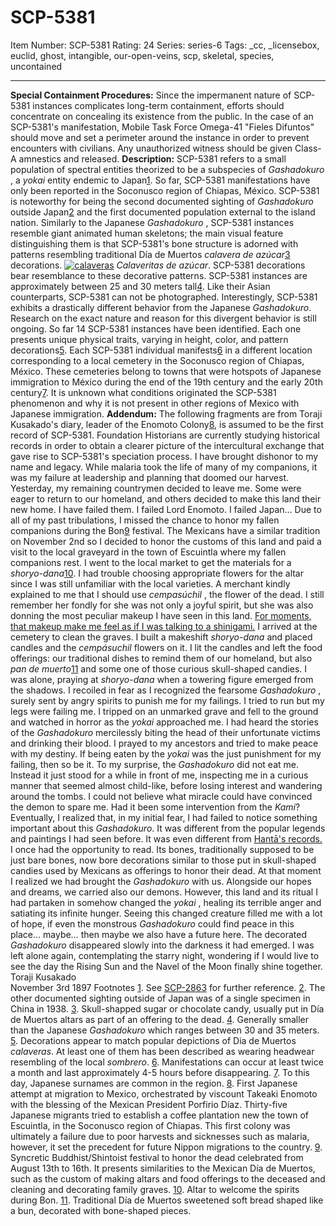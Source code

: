 # SCP-5381
Item Number: SCP-5381
Rating: 24
Series: series-6
Tags: _cc, _licensebox, euclid, ghost, intangible, our-open-veins, scp, skeletal, species, uncontained

---

**Special Containment Procedures:** Since the impermanent nature of SCP-5381 instances complicates long-term containment, efforts should concentrate on concealing its existence from the public. In the case of an SCP-5381's manifestation, Mobile Task Force Omega-41 "Fieles Difuntos" should move and set a perimeter around the instance in order to prevent encounters with civilians. Any unauthorized witness should be given Class-A amnestics and released.
**Description:** SCP-5381 refers to a small population of spectral entities theorized to be a subspecies of _Gashadokuro_ , a _yokai_ entity endemic to Japan[1](javascript:;). So far, SCP-5381 manifestations have only been reported in the Soconusco region of Chiapas, México. SCP-5381 is noteworthy for being the second documented sighting of _Gashadokuro_ outside Japan[2](javascript:;) and the first documented population external to the island nation.
Similarly to the Japanese _Gashadokuro_ , SCP-5381 instances resemble giant animated human skeletons; the main visual feature distinguishing them is that SCP-5381's bone structure is adorned with patterns resembling traditional Día de Muertos _calavera de azúcar_[3](javascript:;) decorations.
[![calaveras](https://scp-wiki.wdfiles.com/local--resized-images/scp-5381/calaveras/medium.jpg)](https://scp-wiki.wdfiles.com/local--files/scp-5381/calaveras)
_Calaveritas de azúcar_. SCP-5381 decorations bear resemblance to these decorative patterns.
SCP-5381 instances are approximately between 25 and 30 meters tall[4](javascript:;). Like their Asian counterparts, SCP-5381 can not be photographed. Interestingly, SCP-5381 exhibits a drastically different behavior from the Japanese _Gashadokuro_. Research on the exact nature and reason for this divergent behavior is still ongoing.
So far 14 SCP-5381 instances have been identified. Each one presents unique physical traits, varying in height, color, and pattern decorations[5](javascript:;). Each SCP-5381 individual manifests[6](javascript:;) in a different location corresponding to a local cemetery in the Soconusco region of Chiapas, México. These cemeteries belong to towns that were hotspots of Japanese immigration to México during the end of the 19th century and the early 20th century[7](javascript:;). It is unknown what conditions originated the SCP-5381 phenomenon and why it is not present in other regions of Mexico with Japanese immigration.
**Addendum:** The following fragments are from Toraji Kusakado's diary, leader of the Enomoto Colony[8](javascript:;), is assumed to be the first record of SCP-5381. Foundation Historians are currently studying historical records in order to obtain a clearer picture of the intercultural exchange that gave rise to SCP-5381's speciation process.
I have brought dishonor to my name and legacy. While malaria took the life of many of my companions, it was my failure at leadership and planning that doomed our harvest. Yesterday, my remaining countrymen decided to leave me. Some were eager to return to our homeland, and others decided to make this land their new home. I have failed them. I failed Lord Enomoto. I failed Japan…
Due to all of my past tribulations, I missed the chance to honor my fallen companions during the Bon[9](javascript:;) festival. The Mexicans have a similar tradition on November 2nd so I decided to honor the customs of this land and paid a visit to the local graveyard in the town of Escuintla where my fallen companions rest.
I went to the local market to get the materials for a _shoryo-dana_[10](javascript:;). I had trouble choosing appropriate flowers for the altar since I was still unfamiliar with the local varieties. A merchant kindly explained to me that I should use _cempasúchil_ , the flower of the dead. I still remember her fondly for she was not only a joyful spirit, but she was also donning the most peculiar makeup I have seen in this land. [For moments, that makeup make me feel as if I was talking to a shinigami.](http://www.scp-wiki.net/scp-6755)
I arrived at the cemetery to clean the graves. I built a makeshift _shoryo-dana_ and placed candles and the _cempásuchil_ flowers on it. I lit the candles and left the food offerings: our traditional dishes to remind them of our homeland, but also _pan de muerto_[11](javascript:;) and some one of those curious skull-shaped candies.
I was alone, praying at _shoryo-dana_ when a towering figure emerged from the shadows. I recoiled in fear as I recognized the fearsome _Gashadokuro_ , surely sent by angry spirits to punish me for my failings. I tried to run but my legs were failing me. I tripped on an unmarked grave and fell to the ground and watched in horror as the _yokai_ approached me. I had heard the stories of the _Gashadokuro_ mercilessly biting the head of their unfortunate victims and drinking their blood. I prayed to my ancestors and tried to make peace with my destiny. If being eaten by the _yokai_ was the just punishment for my failing, then so be it.
To my surprise, the _Gashadokuro_ did not eat me. Instead it just stood for a while in front of me, inspecting me in a curious manner that seemed almost child-like, before losing interest and wandering around the tombs. I could not believe what miracle could have convinced the demon to spare me. Had it been some intervention from the _Kami_?
Eventually, I realized that, in my initial fear, I had failed to notice something important about this _Gashadokuro_. It was different from the popular legends and paintings I had seen before. It was even different from [Hantā's records.](http://www.scp-wiki.net/scp-6932) I once had the opportunity to read. Its bones, traditionally supposed to be just bare bones, now bore decorations similar to those put in skull-shaped candies used by Mexicans as offerings to honor their dead. At that moment I realized we had brought the _Gashadokuro_ with us. Alongside our hopes and dreams, we carried also our demons. However, this land and its ritual I had partaken in somehow changed the _yokai_ , healing its terrible anger and satiating its infinite hunger.
Seeing this changed creature filled me with a lot of hope, if even the monstrous _Gashadokuro_ could find peace in this place… maybe… then maybe we also have a future here. The decorated _Gashadokuro_ disappeared slowly into the darkness it had emerged. I was left alone again, contemplating the starry night, wondering if I would live to see the day the Rising Sun and the Navel of the Moon finally shine together.
Toraji Kusakado  
November 3rd 1897
Footnotes
[1](javascript:;). See [SCP-2863](/scp-2863) for further reference.
[2](javascript:;). The other documented sighting outside of Japan was of a single specimen in China in 1938.
[3](javascript:;). Skull-shapped sugar or chocolate candy, usually put in Día de Muertos altars as part of an offering to the dead.
[4](javascript:;). Generally smaller than the Japanese _Gashadokuro_ which ranges between 30 and 35 meters.
[5](javascript:;). Decorations appear to match popular depictions of Dia de Muertos _calaveras_. At least one of them has been described as wearing headwear resembling of the local _sombrero_.
[6](javascript:;). Manifestations can occur at least twice a month and last approximately 4-5 hours before disappearing.
[7](javascript:;). To this day, Japanese surnames are common in the region.
[8](javascript:;). First Japanese attempt at migration to Mexico, orchestrated by viscount Takeaki Enomoto with the blessing of the Mexican President Porfirio Díaz. Thirty-five Japanese migrants tried to establish a coffee plantation new the town of Escuintla, in the Soconusco region of Chiapas. This first colony was ultimately a failure due to poor harvests and sicknesses such as malaria, however, it set the precedent for future Nippon migrations to the country.
[9](javascript:;). Syncretic Buddhist/Shintoist festival to honor the dead celebrated from August 13th to 16th. It presents similarities to the Mexican Día de Muertos, such as the custom of making altars and food offerings to the deceased and cleaning and decorating family graves.
[10](javascript:;). Altar to welcome the spirits during Bon.
[11](javascript:;). Traditional Día de Muertos sweetened soft bread shaped like a bun, decorated with bone-shaped pieces.